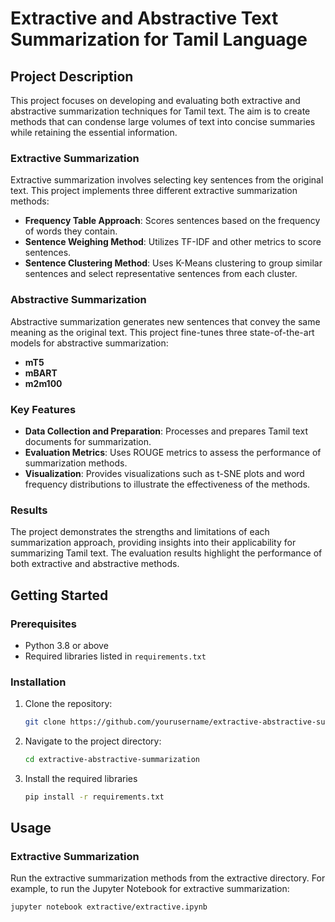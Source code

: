 # Extractive and Abstractive Text Summarization for Tamil Language

## Project Description
This project focuses on developing and evaluating both extractive and abstractive summarization techniques for Tamil text. The aim is to create methods that can condense large volumes of text into concise summaries while retaining the essential information.

### Extractive Summarization
Extractive summarization involves selecting key sentences from the original text. This project implements three different extractive summarization methods:
- **Frequency Table Approach**: Scores sentences based on the frequency of words they contain.
- **Sentence Weighing Method**: Utilizes TF-IDF and other metrics to score sentences.
- **Sentence Clustering Method**: Uses K-Means clustering to group similar sentences and select representative sentences from each cluster.

### Abstractive Summarization
Abstractive summarization generates new sentences that convey the same meaning as the original text. This project fine-tunes three state-of-the-art models for abstractive summarization:
- **mT5**
- **mBART**
- **m2m100**

### Key Features
- **Data Collection and Preparation**: Processes and prepares Tamil text documents for summarization.
- **Evaluation Metrics**: Uses ROUGE metrics to assess the performance of summarization methods.
- **Visualization**: Provides visualizations such as t-SNE plots and word frequency distributions to illustrate the effectiveness of the methods.

### Results
The project demonstrates the strengths and limitations of each summarization approach, providing insights into their applicability for summarizing Tamil text. The evaluation results highlight the performance of both extractive and abstractive methods.

## Getting Started

### Prerequisites
- Python 3.8 or above
- Required libraries listed in `requirements.txt`

### Installation
1. Clone the repository:
   ```bash
   git clone https://github.com/yourusername/extractive-abstractive-summarization.git
2. Navigate to the project directory:
   ```bash
   cd extractive-abstractive-summarization
3. Install the required libraries
   ```bash
   pip install -r requirements.txt

## Usage
### Extractive Summarization
Run the extractive summarization methods from the extractive directory. For example, to run the Jupyter Notebook for extractive summarization:
   ```bash
   jupyter notebook extractive/extractive.ipynb




